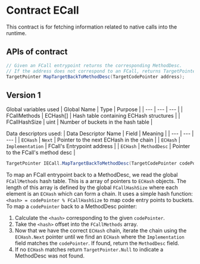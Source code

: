# Contract ECall

This contract is for fetching information related to native calls into the runtime.

## APIs of contract

``` csharp
// Given an FCall entrypoint returns the corresponding MethodDesc.
// If the address does not correspond to an FCall, returns TargetPointer.Null.
TargetPointer MapTargetBackToMethodDesc(TargetCodePointer address);
```

## Version 1

Global variables used
| Global Name | Type | Purpose |
| --- | --- | --- |
| FCallMethods | ECHash[] | Hash table containing ECHash structures |
| FCallHashSize | uint | Number of buckets in the hash table |


Data descriptors used:
| Data Descriptor Name | Field | Meaning |
| --- | --- | --- |
| `ECHash` | `Next` | Pointer to the next ECHash in the chain |
| `ECHash` | `Implementation` | FCall's Entrypoint address |
| `ECHash` | `MethodDesc` | Pointer to the FCall's method desc |


``` csharp
TargetPointer IECall.MapTargetBackToMethodDesc(TargetCodePointer codePointer)
```

To map an FCall entrypoint back to a MethodDesc, we read the global `FCallMethods` hash table. This is a array of pointers to `ECHash` objects. The length of this array is defined by the global `FCallHashSize` where each element is an `ECHash` which can form a chain. It uses a simple hash function: `<hash> = codePointer % FCallHashSize` to map code entry points to buckets. To map a `codePointer` back to a MethodDesc pointer:

1. Calculate the `<hash>` corresponding to the given `codePointer`.
2. Take the `<hash>` offset into the `FCallMethods` array.
3. Now that we have the correct `ECHash` chain, iterate the chain using the `ECHash.Next` pointer until we find an `ECHash` where the `Implementation` field matches the `codePointer`. If found, return the `MethodDesc` field.
4. If no `ECHash` matches return `TargetPointer.Null` to indicate a MethodDesc was not found.
